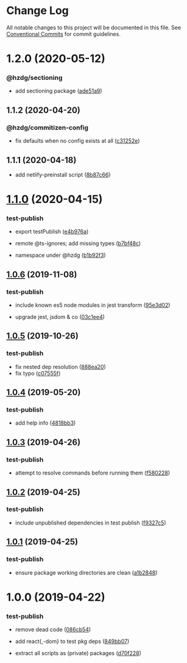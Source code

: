 # Change Log

All notable changes to this project will be documented in this file.
See [Conventional Commits](https://conventionalcommits.org) for commit guidelines.

# 1.2.0 (2020-05-12)


### @hzdg/sectioning

* add sectioning package ([ade51a9](https://github.com/hzdg/hz-core/commit/ade51a9))


## 1.1.2 (2020-04-20)


### @hzdg/commitizen-config

* fix defaults when no config exists at all ([c31252e](https://github.com/hzdg/hz-core/commit/c31252e))


## 1.1.1 (2020-04-18)


* add netlify-preinstall script ([8b87c66](https://github.com/hzdg/hz-core/commit/8b87c66))


# [1.1.0](https://github.com/hzdg/hz-core/compare/test-publish@1.0.6...test-publish@1.1.0) (2020-04-15)


### test-publish

* export testPublish ([e4b976a](https://github.com/hzdg/hz-core/commit/e4b976a))

* remote @ts-ignores; add missing types ([b7bf48c](https://github.com/hzdg/hz-core/commit/b7bf48c))
* namespace under @hzdg ([b1b92f3](https://github.com/hzdg/hz-core/commit/b1b92f3))


## [1.0.6](https://github.com/hzdg/hz-core/compare/test-publish@1.0.5...test-publish@1.0.6) (2019-11-08)


### test-publish

* include known es5 node modules in jest transform ([95e3d02](https://github.com/hzdg/hz-core/commit/95e3d02))

* upgrade jest, jsdom & co ([03c1ee4](https://github.com/hzdg/hz-core/commit/03c1ee4))


## [1.0.5](https://github.com/hzdg/hz-core/compare/test-publish@1.0.4...test-publish@1.0.5) (2019-10-26)


### test-publish

* fix nested dep resolution ([888ea20](https://github.com/hzdg/hz-core/commit/888ea20))
* fix typo ([c07555f](https://github.com/hzdg/hz-core/commit/c07555f))


## [1.0.4](https://github.com/hzdg/hz-core/compare/test-publish@1.0.3...test-publish@1.0.4) (2019-05-20)


### test-publish

* add help info ([4818bb3](https://github.com/hzdg/hz-core/commit/4818bb3))


## [1.0.3](https://github.com/hzdg/hz-core/compare/test-publish@1.0.2...test-publish@1.0.3) (2019-04-26)


### test-publish

* attempt to resolve commands before running them ([f580228](https://github.com/hzdg/hz-core/commit/f580228))


## [1.0.2](https://github.com/hzdg/hz-core/compare/test-publish@1.0.1...test-publish@1.0.2) (2019-04-25)


### test-publish

* include unpublished dependencies in test publish ([f9327c5](https://github.com/hzdg/hz-core/commit/f9327c5))


## [1.0.1](https://github.com/hzdg/hz-core/compare/test-publish@1.0.0...test-publish@1.0.1) (2019-04-25)


### test-publish

* ensure package working directories are clean ([a1b2848](https://github.com/hzdg/hz-core/commit/a1b2848))


# 1.0.0 (2019-04-22)


### test-publish

* remove dead code ([086cb54](https://github.com/hzdg/hz-core/commit/086cb54))
* add react{,-dom} to test pkg deps ([849bb07](https://github.com/hzdg/hz-core/commit/849bb07))

* extract all scripts as (private) packages ([d70f228](https://github.com/hzdg/hz-core/commit/d70f228))
